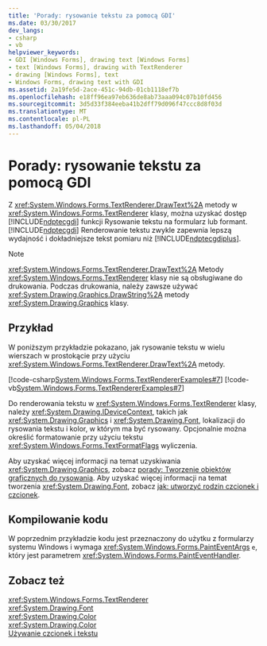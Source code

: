 ```yaml
---
title: 'Porady: rysowanie tekstu za pomocą GDI'
ms.date: 03/30/2017
dev_langs:
- csharp
- vb
helpviewer_keywords:
- GDI [Windows Forms], drawing text [Windows Forms]
- text [Windows Forms], drawing with TextRenderer
- drawing [Windows Forms], text
- Windows Forms, drawing text with GDI
ms.assetid: 2a19fe5d-2ace-451c-94db-01cb1118ef7b
ms.openlocfilehash: e18ff96ea97eb636de8ab73aaa094c07b10fd456
ms.sourcegitcommit: 3d5d33f384eeba41b2dff79d096f47ccc8d8f03d
ms.translationtype: MT
ms.contentlocale: pl-PL
ms.lasthandoff: 05/04/2018
---
```

# <a name="how-to-draw-text-with-gdi"></a>Porady: rysowanie tekstu za pomocą GDI
Z <xref:System.Windows.Forms.TextRenderer.DrawText%2A> metody w <xref:System.Windows.Forms.TextRenderer> klasy, można uzyskać dostęp [!INCLUDE[ndptecgdi](../../../../includes/ndptecgdi-md.md)] funkcji Rysowanie tekstu na formularz lub formant. [!INCLUDE[ndptecgdi](../../../../includes/ndptecgdi-md.md)] Renderowanie tekstu zwykle zapewnia lepszą wydajność i dokładniejsze tekst pomiaru niż [!INCLUDE[ndptecgdiplus](../../../../includes/ndptecgdiplus-md.md)].  
  
> [!NOTE]
>  <xref:System.Windows.Forms.TextRenderer.DrawText%2A> Metody <xref:System.Windows.Forms.TextRenderer> klasy nie są obsługiwane do drukowania. Podczas drukowania, należy zawsze używać <xref:System.Drawing.Graphics.DrawString%2A> metody <xref:System.Drawing.Graphics> klasy.  
  
## <a name="example"></a>Przykład  
 W poniższym przykładzie pokazano, jak rysowanie tekstu w wielu wierszach w prostokącie przy użyciu <xref:System.Windows.Forms.TextRenderer.DrawText%2A> metody.  
  
 [!code-csharp[System.Windows.Forms.TextRendererExamples#7](../../../../samples/snippets/csharp/VS_Snippets_Winforms/System.Windows.Forms.TextRendererExamples/CS/Form1.cs#7)]
 [!code-vb[System.Windows.Forms.TextRendererExamples#7](../../../../samples/snippets/visualbasic/VS_Snippets_Winforms/System.Windows.Forms.TextRendererExamples/VB/Form1.vb#7)]  
  
 Do renderowania tekstu w <xref:System.Windows.Forms.TextRenderer> klasy, należy <xref:System.Drawing.IDeviceContext>, takich jak <xref:System.Drawing.Graphics> i <xref:System.Drawing.Font>, lokalizacji do rysowania tekstu i kolor, w którym ma być rysowany. Opcjonalnie można określić formatowanie przy użyciu tekstu <xref:System.Windows.Forms.TextFormatFlags> wyliczenia.  
  
 Aby uzyskać więcej informacji na temat uzyskiwania <xref:System.Drawing.Graphics>, zobacz [porady: Tworzenie obiektów graficznych do rysowania](../../../../docs/framework/winforms/advanced/how-to-create-graphics-objects-for-drawing.md). Aby uzyskać więcej informacji na temat tworzenia <xref:System.Drawing.Font>, zobacz [jak: utworzyć rodzin czcionek i czcionek](../../../../docs/framework/winforms/advanced/how-to-construct-font-families-and-fonts.md).  
  
## <a name="compiling-the-code"></a>Kompilowanie kodu  
 W poprzednim przykładzie kodu jest przeznaczony do użytku z formularzy systemu Windows i wymaga <xref:System.Windows.Forms.PaintEventArgs> `e`, który jest parametrem <xref:System.Windows.Forms.PaintEventHandler>.  
  
## <a name="see-also"></a>Zobacz też  
 <xref:System.Windows.Forms.TextRenderer>  
 <xref:System.Drawing.Font>  
 <xref:System.Drawing.Color>  
 <xref:System.Drawing.Color>  
 [Używanie czcionek i tekstu](../../../../docs/framework/winforms/advanced/using-fonts-and-text.md)
